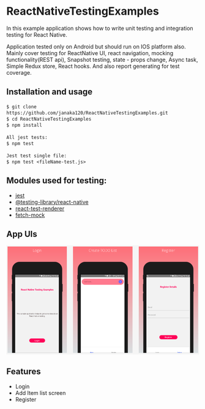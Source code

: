 # ReactNativeTestingExamples

In this example application shows how to write unit testing and integration testing for React Native.

Application tested only on Android but should run on IOS platform also. Mainly cover testing for ReactNative UI, react navigation, mocking functionality(REST api), Snapshot testing, state - props change, Async task, Simple Redux store, React hooks. And also report generating for test coverage.


## Installation and usage
    $ git clone https://github.com/janaka120/ReactNativeTestingExamples.git
    $ cd ReactNativeTestingExamples
    $ npm install

    All jest tests:
    $ npm test

    Jest test single file:
    $ npm test <fileName-test.js>

## Modules used for testing:

- [jest](https://github.com/facebook/jest)
- [@testing-library/react-native](https://github.com/callstack/react-native-testing-library)
- [react-test-renderer](https://reactjs.org/docs/test-renderer.html)
- [fetch-mock](https://www.npmjs.com/package/fetch-mock)


## App UIs

![Image of Yaktocat](/src/assets/images/main-img.png)

## Features

- Login
- Add Item list screen
- Register